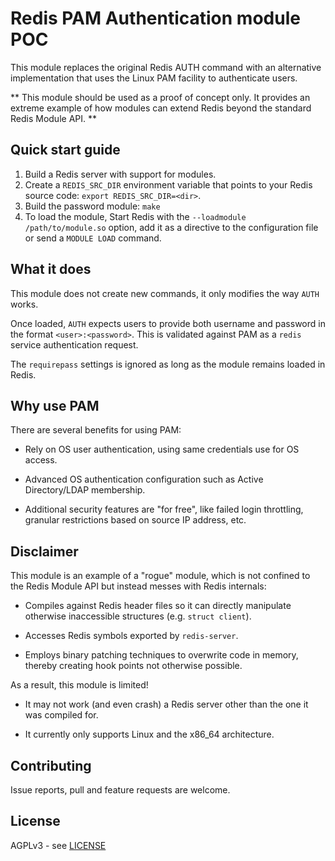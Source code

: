 
Redis PAM Authentication module POC
===

This module replaces the original Redis AUTH command with an alternative
implementation that uses the Linux PAM facility to authenticate users.

**
This module should be used as a proof of concept only.  It provides an
extreme example of how modules can extend Redis beyond the standard
Redis Module API.
**

Quick start guide
--

1. Build a Redis server with support for modules.
2. Create a `REDIS_SRC_DIR` environment variable that points to your Redis source code: `export REDIS_SRC_DIR=<dir>`.
2. Build the password module: `make`
3. To load the module, Start Redis with the `--loadmodule /path/to/module.so` option, add it as a directive to the configuration file or send a `MODULE LOAD` command.

What it does
--

This module does not create new commands, it only modifies the way `AUTH` works.

Once loaded, `AUTH` expects users to provide both username and password in the
format `<user>:<password>`.  This is validated against PAM as a `redis` service
authentication request.

The `requirepass` settings is ignored as long as the module remains loaded
in Redis.

Why use PAM
--

There are several benefits for using PAM:

* Rely on OS user authentication, using same credentials use for OS access.

* Advanced OS authentication configuration such as Active Directory/LDAP
  membership.

* Additional security features are "for free", like failed login throttling,
  granular restrictions based on source IP address, etc.

Disclaimer
--

This module is an example of a "rogue" module, which is not confined to the
Redis Module API but instead messes with Redis internals:

* Compiles against Redis header files so it can directly manipulate otherwise
  inaccessible structures (e.g. `struct client`).

* Accesses Redis symbols exported by `redis-server`.

* Employs binary patching techniques to overwrite code in memory, thereby 
  creating hook points not otherwise possible.

As a result, this module is limited!

* It may not work (and even crash) a Redis server other than the one it was compiled for.

* It currently only supports Linux and the x86_64 architecture.

Contributing
---

Issue reports, pull and feature requests are welcome.

License
---

AGPLv3 - see [LICENSE](LICENSE)
